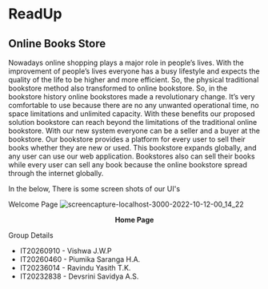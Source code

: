 # ReadUp
## Online Books Store

Nowadays online shopping plays a major role in people’s lives. With the improvement of people’s lives everyone has a busy lifestyle and expects the quality of the life to be higher and more efficient. So, the physical traditional bookstore method also transformed to online bookstore. So, in the bookstore history online bookstores made a revolutionary change. It’s very comfortable to use because there are no any unwanted operational time, no space limitations and unlimited capacity. With these benefits our proposed solution bookstore can reach beyond the limitations of the traditional online bookstore. With our new system everyone can be a seller and a buyer at the bookstore. Our bookstore provides a platform for every user to sell their books whether they are new or used. This bookstore expands globally, and any user can use our web application. Bookstores also can sell their books while every user can sell any book because the online bookstore spread through the internet globally.

In the below, There is some screen shots of our UI's

Welcome Page
![screencapture-localhost-3000-2022-10-12-00_14_22](https://user-images.githubusercontent.com/87310474/195175884-30e21de0-945a-4c50-8e0e-11a3813b7c69.png)

<center><b>Home Page</b></center>



Group Details
<ul>
  <li>IT20260910 - Vishwa J.W.P</li>
  <li>IT20260460 - Piumika Saranga H.A.</li>
  <li>IT20236014 - Ravindu Yasith T.K.</li>
  <li>IT20232838 - Devsrini Savidya A.S.</li>
</ul>





